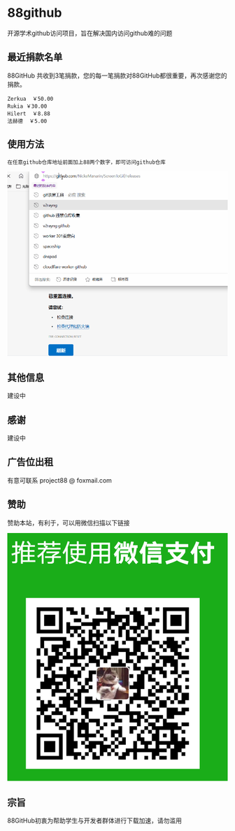 # 88github
开源学术github访问项目，旨在解决国内访问github难的问题


## 最近捐款名单

88GitHub 共收到3笔捐款，您的每一笔捐款对88GitHub都很重要，再次感谢您的捐款。

```
Zerkua  ￥50.00  
Rukia ￥30.00 
Hilert  ￥8.88 
法赫德  ￥5.00 
```


## 使用方法
`在任意github仓库地址前面加上88两个数字，即可访问github仓库`

![使用方法](assets/use.gif)

## 其他信息
建设中

## 感谢
建设中


## 广告位出租
有意可联系 project88 @ foxmail.com


## 赞助
赞助本站，有利于，可以用微信扫描以下链接

![alt text](assets/dashang.png)


## 宗旨

88GitHub初衷为帮助学生与开发者群体进行下载加速，请勿滥用
